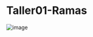 # Taller01-Ramas
![image](https://github.com/Cykes07/Taller01-Ramas/assets/107725032/702dd249-f503-4990-8bff-92f0211c02fb)
